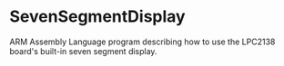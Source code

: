 # SevenSegmentDisplay
ARM Assembly Language program describing how to use the LPC2138 board's built-in seven segment display.
